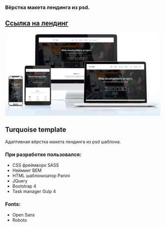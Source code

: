 ### Вёрстка макета лендинга из psd.
## <a href="https://bigpinkroom.github.io/Turquoise/">Ссылка на лендинг</a>
![alt text](screenshots/turquoise-pc.jpg)
## Turquoise template

Адаптивная вёрстка макета лендинга из psd шаблона.

### При разработке пользовался:
* CSS фреймворк SASS
* Нейминг BEM
* HTML шаблонизатор Panini
* JQuery
* Bootstrap 4
* Task manager Gulp 4
### Fonts:
* Open Sans
* Roboto